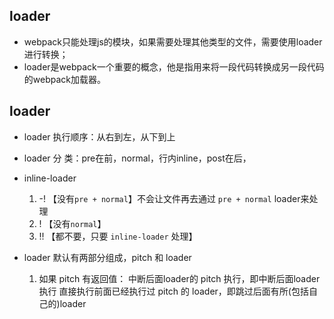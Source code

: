 ## loader
- webpack只能处理js的模块，如果需要处理其他类型的文件，需要使用loader进行转换；
- loader是webpack一个重要的概念，他是指用来将一段代码转换成另一段代码的webpack加载器。

## loader
- loader 执行顺序：从右到左，从下到上
- loader 分   类：pre在前，normal，行内inline，post在后，
- inline-loader
  1. -! 【没有`pre + normal`】不会让文件再去通过 `pre + normal` loader来处理 
  2. !  【没有`normal`】
  3. !! 【都不要，只要 `inline-loader` 处理】

- loader 默认有两部分组成，pitch 和 loader
  1. 如果 pitch 有返回值：
     中断后面loader的 pitch 执行，即中断后面loader执行
     直接执行前面已经执行过 pitch 的 loader，即跳过后面有所(包括自己的)loader